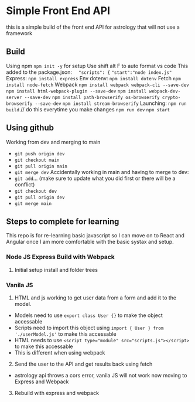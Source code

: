 # Simple Front End API
this is a simple build of the front end API for astrology that will not use a framework

## Build
Using npm 
`npm init -y` for setup
Use shift alt F to auto format vs code
This added to the package.json:
`  "scripts": {`
    `"start":"node index.js"`
Express:
`npm install express`
Env dotenv:
`npm install dotenv`
Fetch
`npm install node-fetch`
Webpack
`npm install webpack webpack-cli --save-dev`
`npm install html-webpack-plugin --save-dev`
`npm install webpack-dev-server --save-dev`
`npm install path-browserify os-browserify crypto-browserify --save-dev`
`npm install stream-browserify`
Launching:
`npm run build`  // do this everytime you make changes
`npm run dev`
`npm start`
## Using github
Working from dev and merging to main
- `git push origin dev`
- `git checkout main`
- `git pull origin main`
- `git merge dev`
Accidentally working in main and having to merge to dev:
- `git add`... (make sure to update what you did first or there will be a conflict)
- `git checkout dev`
- `git pull origin dev`
- `git merge main` 

## Steps to complete for learning
This repo is for re-learning basic javascript so I can move on to React and Angular once I am more comfortable with the basic systax and setup.

### Node JS Express Build with Webpack
1. Initial setup install and folder trees



### Vanila JS
1. HTML and js working to get user data from a form and add it to the model.
- Models need to use `export class User {}` to make the object accessable
- Scripts need to import this object using `import { User } from './userModel.js'` to make this accessable 
- HTML needs to use `<script type="module" src="scripts.js"></script>` to make this accessable 
- This is different when using webpack 
2. Send the user to the API and get results back using fetch
- astrology api throws a cors error, vanila JS will not work now moving to Express and Webpack
3. Rebuild with express and webpack
